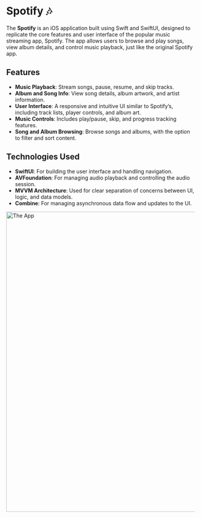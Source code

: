 # Spotify 🎶

The **Spotify** is an iOS application built using Swift and SwiftUI, designed to replicate the core features and user interface of the popular music streaming app, Spotify. The app allows users to browse and play songs, view album details, and control music playback, just like the original Spotify app.

## Features

- **Music Playback**: Stream songs, pause, resume, and skip tracks.
- **Album and Song Info**: View song details, album artwork, and artist information.
- **User Interface**: A responsive and intuitive UI similar to Spotify’s, including track lists, player controls, and album art.
- **Music Controls**: Includes play/pause, skip, and progress tracking features.
- **Song and Album Browsing**: Browse songs and albums, with the option to filter and sort content.

## Technologies Used

- **SwiftUI**: For building the user interface and handling navigation.
- **AVFoundation**: For managing audio playback and controlling the audio session.
- **MVVM Architecture**: Used for clear separation of concerns between UI, logic, and data models.
- **Combine**: For managing asynchronous data flow and updates to the UI.

<img src="player.gif" alt="The App" height="800">

